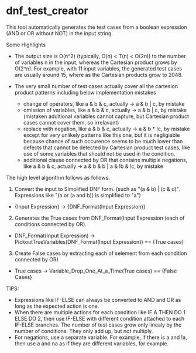 # dnf_test_creator

This tool automatically generates the test cases from a boolean expression (AND or OR without NOT) in the input string.

Some Highlights
- The output size is O(n^2) (typically, O(n) < T(n) < O(2n)) to the number of variables n in the input, whereas the Cartesian product grows by O(2^n).  For example, with 11 input variables, the generated test cases are usually around 15, where as the Cartesian products grow to 2048.

- The very small number of test cases actually cover all the cartesion product patterns including below implementation mistakes
  - change of operators, like a & b & c, actually -> a & b | c, by mistake
  - omission of variables, like a & b & c, actually -> a & b | c, by mistake (mistaken additional variables cannot capture, but Cartesian product cases cannot cover them, so irrelavant)
  - replace with negation, like a & b & c, actually -> a & b * !c, by mistake
except for very unlikely patterns like this one, but it is negligiable because chance of such occurence seems to be much lower than defects that cannot be detected by Cartesian product test cases, like use of some variables that should not be used in the condition.
  - additional clause connected by OR that contains multiple negations, like a & b & c, actually -> a & b & b | a & !b & !c, by mistake
 
The high level algorithm follows as follows.

1. Convert the input to Simplified DNF form. (such as "(a & b) | (c & d)".  Expressions like "(a or (a and b)) is simplified to "a")

- {Input Expression} -> {DNF_Format(Input Expression)}

2. Generates the True cases from DNF_Format(Input Expression (each of conditions connected by OR).

- DNF_Format(Input Expression) -> PickoutTrueVariables(DNF_Format(Input Expression)) == {True cases}

3. Create False cases by extracting each of selement from each condition connected by OR)

- True cases -> Variable_Drop_One_At_a_Time(True cases) == {False Cases}


TIPS:

- Expressions like IF-ELSE can always be converted to AND and OR as long as the expected action is one.
- When there are multiple actions for each condition like IF A THEN DO 1 ELSE DO 2, then use IF-ELSE with different condition attached to each IF-ELSE branches.  The number of test cases grow only linealy by the number of conditions.  They only add up, but not multiply.
- For negations, use a separate variable.  For example, if there is a and !a, then use a and na as if they are different variables, for example.
